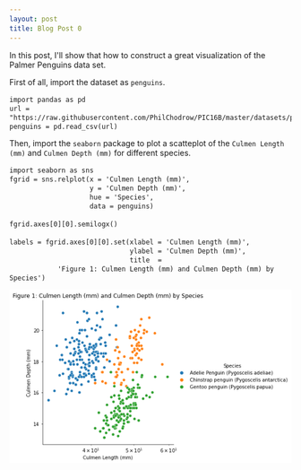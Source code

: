```yaml
---
layout: post
title: Blog Post 0
---
```


In this post, I'll show that how to construct a great visualization of the Palmer Penguins data set.

First of all, import the dataset as `penguins`.

```
import pandas as pd
url = "https://raw.githubusercontent.com/PhilChodrow/PIC16B/master/datasets/palmer_penguins.csv"
penguins = pd.read_csv(url)
```

Then, import the `seaborn` package to plot a scatteplot of the `Culmen Length (mm)` and `Culmen Depth (mm)` for different species. 

```
import seaborn as sns
fgrid = sns.relplot(x = 'Culmen Length (mm)', 
                    y = 'Culmen Depth (mm)', 
                    hue = 'Species', 
                    data = penguins)

fgrid.axes[0][0].semilogx()

labels = fgrid.axes[0][0].set(xlabel = 'Culmen Length (mm)', 
                              ylabel = 'Culmen Depth (mm)', 
                              title  =
            'Figure 1: Culmen Length (mm) and Culmen Depth (mm) by Species')
```
![blog-0.png](/images/blog-0.png)
